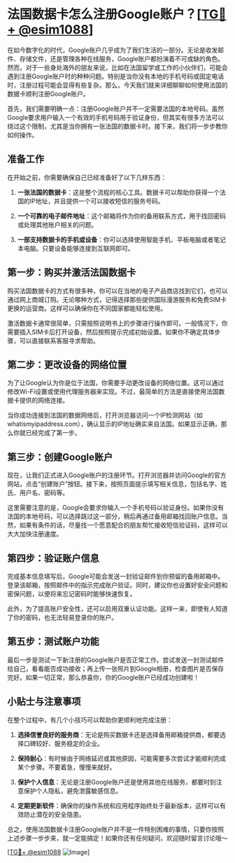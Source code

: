 # 法国数据卡怎么注册Google账户？[[TG💪+ @esim1088](https://t.me/s/esim1088)]

在如今数字化的时代，Google账户几乎成为了我们生活的一部分。无论是收发邮件、存储文件，还是管理各种在线服务，Google账户都扮演着不可或缺的角色。然而，对于一些身处海外的朋友来说，比如在法国留学或工作的小伙伴们，可能会遇到注册Google账户时的种种问题。特别是当你没有本地的手机号码或固定电话时，注册过程可能会显得有些复杂。那么，今天我们就来详细聊聊如何使用法国的数据卡顺利注册Google账户。

首先，我们需要明确一点：注册Google账户并不一定需要法国的本地号码。虽然Google要求用户输入一个有效的手机号码用于验证身份，但其实有很多方法可以绕过这个限制，尤其是当你拥有一张法国的数据卡时。接下来，我们将一步步教你如何操作。

## 准备工作

在开始之前，你需要确保自己已经准备好了以下几样东西：

1. **一张法国的数据卡**：这是整个流程的核心工具。数据卡可以帮助你获得一个法国的IP地址，并且提供一个可以接收短信的服务号码。
   
2. **一个可靠的电子邮件地址**：这个邮箱将作为你的备用联系方式，用于找回密码或处理其他账户相关的问题。

3. **一部支持数据卡的手机或设备**：你可以选择使用智能手机、平板电脑或者笔记本电脑。只要设备能够连接到互联网即可。

## 第一步：购买并激活法国数据卡

购买法国数据卡的方式有很多种，你可以在当地的电子产品商店找到它们，也可以通过网上商城订购。无论哪种方式，记得选择那些提供国际漫游服务和免费SIM卡更换的运营商。这样可以确保你在不同国家都能轻松使用。

激活数据卡通常很简单，只需按照说明书上的步骤进行操作即可。一般情况下，你需要插入SIM卡后打开设备，然后按照提示完成初始设置。如果你不确定具体步骤，可以直接联系客服寻求帮助。

## 第二步：更改设备的网络位置

为了让Google认为你是位于法国，你需要手动更改设备的网络位置。这可以通过修改Wi-Fi设置或使用代理服务器来实现。不过，最简单的方法是直接使用法国数据卡提供的网络连接。

当你成功连接到法国的数据网络后，打开浏览器访问一个IP检测网站（如whatismyipaddress.com），确认显示的IP地址确实来自法国。如果显示正确，那么你就已经完成了第一步。

## 第三步：创建Google账户

现在，让我们正式进入Google账户的注册环节。打开浏览器并访问Google的官方网站，点击“创建账户”按钮。接下来，按照页面提示填写相关信息，包括名字、姓氏、用户名、密码等。

这里需要注意的是，Google会要求你输入一个手机号码以验证身份。如果你没有法国的本地号码，可以选择跳过这一部分，稍后再通过备用邮箱找回账户信息。当然，如果有条件的话，尽量找一个愿意配合的朋友帮忙接收短信验证码，这样可以大大加快注册速度。

## 第四步：验证账户信息

完成基本信息填写后，Google可能会发送一封验证邮件到你预留的备用邮箱中。登录该邮箱，按照邮件中的指示完成账户验证。同时，建议你也设置好安全问题和密保问题，以便将来忘记密码时能够快速恢复。

此外，为了提高账户安全性，还可以启用双重认证功能。这样一来，即使有人知道了你的密码，也无法轻易登录你的账户。

## 第五步：测试账户功能

最后一步是测试一下新注册的Google账户是否正常工作。尝试发送一封测试邮件给自己，看看能否成功接收；再上传一张照片到Google相册，检查图片是否保存完好。如果一切正常，那么恭喜你，你的Google账户已经成功创建啦！

## 小贴士与注意事项

在整个过程中，有几个小技巧可以帮助你更顺利地完成注册：

1. **选择信誉良好的服务商**：无论是购买数据卡还是选择备用邮箱提供商，都要选择口碑较好、服务稳定的企业。
   
2. **保持耐心**：有时候由于网络延迟或其他原因，可能需要多次尝试才能顺利完成某个步骤。不要着急，慢慢来就好。

3. **保护个人信息**：无论是注册Google账户还是使用其他在线服务，都要时刻注意保护个人隐私，避免泄露敏感信息。

4. **定期更新软件**：确保你的操作系统和应用程序始终处于最新版本，这样可以有效防止潜在的安全隐患。

总之，使用法国数据卡注册Google账户并不是一件特别困难的事情，只要你按照上述步骤一步步来，就一定能搞定！如果你还有任何疑问，欢迎随时留言讨论哦～

[[TG💪+ @esim1088](https://t.me/s/esim1088) ![Image](https://i.postimg.cc/4NQfJmqS/Snipaste-2025-05-13-00-14-12.png)]